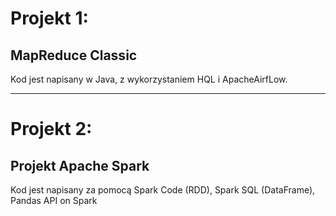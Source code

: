 # Projekt 1:
## MapReduce Classic
Kod jest napisany w Java, z wykorzystaniem HQL i ApacheAirfLow.

---


# Projekt 2:
## Projekt Apache Spark
Kod jest napisany za pomocą Spark Code (RDD), Spark SQL (DataFrame), Pandas API on Spark